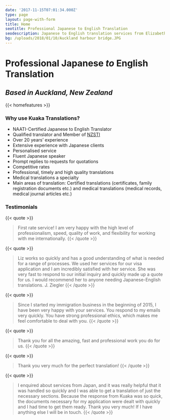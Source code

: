```yaml
---
date: '2017-11-15T07:01:34.000Z'
type: page
layout: page-with-form
title: Home
seotitle: Professional Japanese to English Translation
seodescription: Japanese to English translation services from Elizabeth Sekizaki.
bg: /uploads/2018/01/10/Auckland harbour bridge.JPG
---
```


# Professional Japanese *to* English Translation

## *Based in Auckland, New Zealand*

{{< homefeatures >}}

### Why use Kuaka Translations?

* NAATI-Certified Japanese to English Translator
* Qualified translator and Member of [NZSTI](https://www.nzsti.org/)
* Over 20 years’ experience
* Extensive experience with Japanese clients
* Personalised service
* Fluent Japanese speaker
* Prompt replies to requests for quotations
* Competitive rates
* Professional, timely and high quality translations
* Medical translations a specialty
* Main areas of translation: Certified translations (certificates, family registration documents etc.) and medical translations (medical records, medical journal articles etc.)

### Testimonials

{{< quote >}}
> First rate service! I am very happy with the high level of professionalism, speed, quality of work, and flexibility for working with me internationally.
{{< /quote >}}

{{< quote >}}
> Liz works so quickly and has a good understanding of what is needed for a range of processes. We used her services for our visa application and I am incredibly satisfied with her service. She was very fast to respond to our initial inquiry and quickly made up a quote for us. I would recommend her to anyone needing Japanese-English translations. J. Ziegler
{{< /quote >}}

{{< quote >}}
> Since I started my immigration business in the beginning of 2015, I have been very happy with your services. You respond to my emails very quickly. You have strong professional ethics, which makes me feel comfortable to deal with you.
{{< /quote >}}

{{< quote >}}
> Thank you for all the amazing, fast and professional work you do for us.
{{< /quote >}}

{{< quote >}}
> Thank you very much for the perfect translation!
{{< /quote >}}

{{< quote >}}
> I enquired about services from Japan, and it was really helpful that it was handled so quickly and I was able to get a translation of just the necessary sections. Because the response from Kuaka was so quick, the documents necessary for my application were dealt with quickly and I had time to get them ready. Thank you very much! If I have anything else I will be in touch.
{{< /quote >}}
